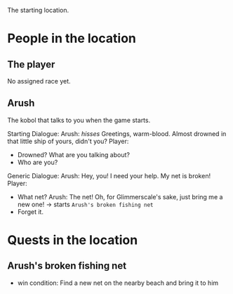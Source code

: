 

The starting location.


# People in the location

## The player
No assigned race yet.

## Arush
The kobol that talks to you when the game starts.

Starting Dialogue:
Arush: *hisses* Greetings, warm-blood. Almost drowned in that little ship of yours, didn't you?
Player:
- Drowned? What are you talking about?
- Who are you?

Generic Dialogue:
Arush: Hey, you! I need your help. My net is broken!
Player:
- What net?
	Arush: The net! Oh, for Glimmerscale's sake, just bring me a new one!  -> starts `Arush's broken fishing net`
- Forget it.

# Quests in the location

## Arush's broken fishing net

- win condition: Find a new net on the nearby beach and bring it to him
